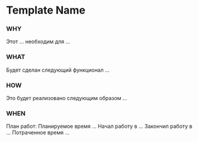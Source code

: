 # **Template Name**

### WHY
Этот ... необходим для ...
### WHAT
Будет сделан следующий функционал ...
### HOW
Это будет реализовано следующим образом ...
### WHEN
План работ:
    Планируемое время ...
    Начал работу в  ...
    Закончил работу в ...
    Потраченное время ...